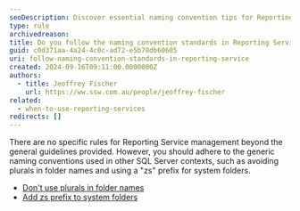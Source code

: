 ```yaml
---
seoDescription: Discover essential naming convention tips for Reporting Service, including avoiding plurals and using "zs" prefixes for system folders.
type: rule
archivedreason:
title: Do you follow the naming convention standards in Reporting Service?
guid: c0d371aa-4a24-4c0c-ad72-e5b78db60605
uri: follow-naming-convention-standards-in-reporting-service
created: 2024-09-16T09:11:00.0000000Z
authors:
  - title: Jeoffrey Fischer
    url: https://ww.ssw.com.au/people/jeoffrey-fischer
related:
  - when-to-use-reporting-services
redirects: []
---
```


There are no specific rules for Reporting Service management beyond the general guidelines provided. However, you should adhere to the generic naming conventions used in other SQL Server contexts, such as avoiding plurals in folder names and using a "zs" prefix for system folders.

<!--endintro-->

- [Don't use plurals in folder names](/object-name-should-follow-your-company-naming-conventions)
- [Add zs prefix to system folders](/schema-do-you-add-zs-prefix-to-system-tables)
